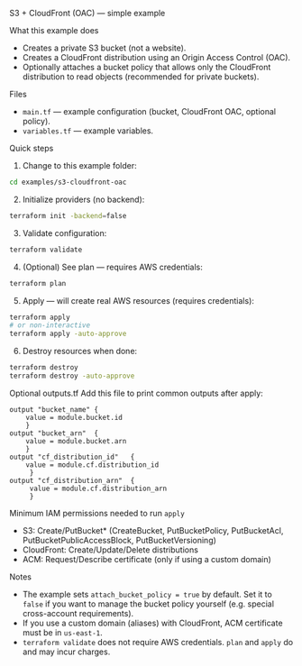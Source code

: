 S3 + CloudFront (OAC) — simple example

What this example does
- Creates a private S3 bucket (not a website).
- Creates a CloudFront distribution using an Origin Access Control (OAC).
- Optionally attaches a bucket policy that allows only the CloudFront distribution
	to read objects (recommended for private buckets).

Files
- `main.tf` — example configuration (bucket, CloudFront OAC, optional policy).
- `variables.tf` — example variables.

Quick steps
1. Change to this example folder:

```bash
cd examples/s3-cloudfront-oac
```

2. Initialize providers (no backend):

```bash
terraform init -backend=false
```

3. Validate configuration:

```bash
terraform validate
```

4. (Optional) See plan — requires AWS credentials:

```bash
terraform plan
```

5. Apply — will create real AWS resources (requires credentials):

```bash
terraform apply
# or non-interactive
terraform apply -auto-approve
```

6. Destroy resources when done:

```bash
terraform destroy
terraform destroy -auto-approve
```

Optional outputs.tf
Add this file to print common outputs after apply:

```hcl
output "bucket_name" { 
    value = module.bucket.id 
    }
output "bucket_arn"  { 
    value = module.bucket.arn 
    }
output "cf_distribution_id"   { 
    value = module.cf.distribution_id
     }
output "cf_distribution_arn"  {
     value = module.cf.distribution_arn 
     }
```

Minimum IAM permissions needed to run `apply`
- S3: Create/PutBucket* (CreateBucket, PutBucketPolicy, PutBucketAcl, PutBucketPublicAccessBlock, PutBucketVersioning)
- CloudFront: Create/Update/Delete distributions
- ACM: Request/Describe certificate (only if using a custom domain)

Notes
- The example sets `attach_bucket_policy = true` by default. Set it to `false`
	if you want to manage the bucket policy yourself (e.g. special cross-account
	requirements).
- If you use a custom domain (aliases) with CloudFront, ACM certificate must
	be in `us-east-1`.
- `terraform validate` does not require AWS credentials. `plan` and `apply`
	do and may incur charges.

